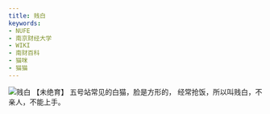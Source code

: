 ```yaml
---
title: 贱白
keywords:
- NUFE
- 南京财经大学
- WIKI
- 南财百科
- 猫咪
- 猫猫
---
```

![贱白](/mao/贱白.jpg)
【未绝育】
五号站常见的白猫，脸是方形的，
经常抢饭，所以叫贱白，不亲人，不能上手。